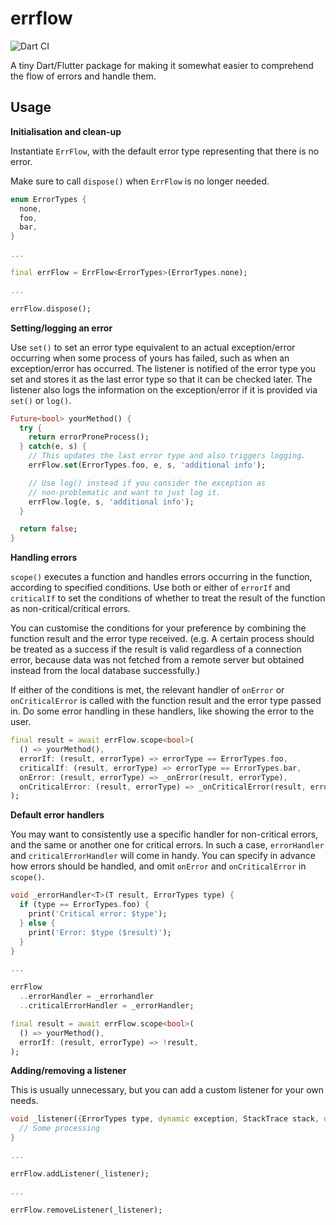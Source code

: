 # errflow

![Dart CI](https://github.com/kaboc/dart_errflow/workflows/Dart%20CI/badge.svg)

A tiny Dart/Flutter package for making it somewhat easier to comprehend the flow of errors
and handle them.

## Usage

**Initialisation and clean-up**

Instantiate `ErrFlow`, with the default error type representing that there is no error.

Make sure to call `dispose()` when `ErrFlow` is no longer needed.

```dart
enum ErrorTypes {
  none,
  foo,
  bar,
}

...

final errFlow = ErrFlow<ErrorTypes>(ErrorTypes.none);

...

errFlow.dispose();
```

**Setting/logging an error**

Use `set()` to set an error type equivalent to an actual exception/error occurring when some
process of yours has failed, such as when an exception/error has occurred. The listener is
notified of the error type you set and stores it as the last error type so that it can be
checked later. The listener also logs the information on the exception/error if it is provided
via `set()` or `log()`.

```dart
Future<bool> yourMethod() {
  try {
    return errorProneProcess();
  } catch(e, s) {
    // This updates the last error type and also triggers logging.
    errFlow.set(ErrorTypes.foo, e, s, 'additional info');

    // Use log() instead if you consider the exception as
    // non-problematic and want to just log it.
    errFlow.log(e, s, 'additional info');
  }

  return false;
}
```

**Handling errors**

`scope()` executes a function and handles errors occurring in the function, according to
specified conditions. Use both or either of `errorIf` and `criticalIf` to set the conditions
of whether to treat the result of the function as non-critical/critical errors.

You can customise the conditions for your preference by combining the function result and the
error type received. (e.g. A certain process should be treated as a success if the result is
valid regardless of a connection error, because data was not fetched from a remote server but
obtained instead from the local database successfully.)

If either of the conditions is met, the relevant handler of `onError` or `onCriticalError` is
called with the function result and the error type passed in. Do some error handling in these
handlers, like showing the error to the user.

```dart
final result = await errFlow.scope<bool>(
  () => yourMethod(),
  errorIf: (result, errorType) => errorType == ErrorTypes.foo,
  criticalIf: (result, errorType) => errorType == ErrorTypes.bar,
  onError: (result, errorType) => _onError(result, errorType),
  onCriticalError: (result, errorType) => _onCriticalError(result, errorType),
);
```

**Default error handlers**

You may want to consistently use a specific handler for non-critical errors, and the same or
another one for critical errors. In such a case, `errorHandler` and `criticalErrorHandler` will
come in handy. You can specify in advance how errors should be handled, and omit `onError` and
`onCriticalError` in `scope()`.

```dart
void _errorHandler<T>(T result, ErrorTypes type) {
  if (type == ErrorTypes.foo) {
    print('Critical error: $type');
  } else {
    print('Error: $type ($result)');
  }
}

...

errFlow
  ..errorHandler = _errorhandler
  ..criticalErrorHandler = _errorHandler;

final result = await errFlow.scope<bool>(
  () => yourMethod(),
  errorIf: (result, errorType) => !result,
);
```

**Adding/removing a listener**

This is usually unnecessary, but you can add a custom listener for your own needs.

```dart
void _listener({ErrorTypes type, dynamic exception, StackTrace stack, dynamic context}) {
  // Some processing
}

...

errFlow.addListener(_listener);

...

errFlow.removeListener(_listener);
```
